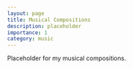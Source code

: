 ```yaml
---
layout: page
title: Musical Compositions
description: placeholder
importance: 1
category: music
---
```


Placeholder for my musical compositions.
